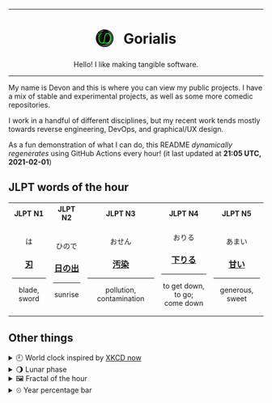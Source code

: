 ***

<h1 align="center">
<sub>
    <img src="readme/resources/avatar.png" height="36">
</sub>
&nbsp;
Gorialis
</h1>
<p align="center">
Hello! I like making tangible software.
</p>

***

My name is Devon and this is where you can view my public projects. I have a mix of stable and experimental projects, as well as some more comedic repositories.

I work in a handful of different disciplines, but my recent work tends mostly towards reverse engineering, DevOps, and graphical/UX design.

As a fun demonstration of what I can do, this README *dynamically regenerates* using GitHub Actions every hour! (it last updated at **21:05 UTC, 2021-02-01**)

<h2>JLPT words of the hour</h2>
<table>
    <tr>
        <th>JLPT N1</th>
        <th>JLPT N2</th>
        <th>JLPT N3</th>
        <th>JLPT N4</th>
        <th>JLPT N5</th>
    </tr>
    <tr>
        <td>
            <p align="center">は</p>
            <h3 align="center"><b><a href="https://jisho.org/search/%E5%88%83">刃</a></b></h3>
            <hr>
            <p align="center">blade,<wbr> sword</p>
        </td>
        <td>
            <p align="center">ひので</p>
            <h3 align="center"><b><a href="https://jisho.org/search/%E6%97%A5%E3%81%AE%E5%87%BA">日の出</a></b></h3>
            <hr>
            <p align="center">sunrise</p>
        </td>
        <td>
            <p align="center">おせん</p>
            <h3 align="center"><b><a href="https://jisho.org/search/%E6%B1%9A%E6%9F%93">汚染</a></b></h3>
            <hr>
            <p align="center">pollution,<wbr> contamination</p>
        </td>
        <td>
            <p align="center">おりる</p>
            <h3 align="center"><b><a href="https://jisho.org/search/%E4%B8%8B%E3%82%8A%E3%82%8B">下りる</a></b></h3>
            <hr>
            <p align="center">to get down,<wbr> to go;<br> come down</p>
        </td>
        <td>
            <p align="center">あまい</p>
            <h3 align="center"><b><a href="https://jisho.org/search/%E7%94%98%E3%81%84">甘い</a></b></h3>
            <hr>
            <p align="center">generous,<wbr> sweet</p>
        </td>
    </tr>
</table>

<h2>Other things</h2>
<details>
<summary>🕘  World clock inspired by <a href="https://xkcd.com/now">XKCD now</a></summary>

> <img src="generated/now.png" width="512">

</details>
<details>
<summary>🌖 Lunar phase</summary>

The moon is approximately 68.65% through its phase (Waning Gibbous).

</details>
<details>
<summary>&#x1f5bc; Fractal of the hour</summary>

> <img src="generated/fractal.png" width="512">

</details>
<details>
<summary>&#x23f2; Year percentage bar</summary>
<pre><code>2021 [█▁▁▁▁▁▁▁▁▁▁▁▁▁▁▁▁▁▁▁] 8.73%</code></pre>
</details>
